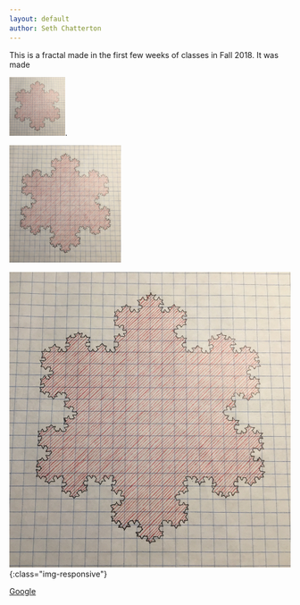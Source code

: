 ```yaml
---
layout: default
author: Seth Chatterton
---
```


This is a fractal made in the first few weeks of classes in Fall 2018. It was made


<img src="./assets/images/hexa.jpg" width=100 height=auto>.

<img src="/assets/images/hexa.jpg" alt="drawing" width="200"/>

![Snowflake Thing](/assets/images/hexa.jpg){:class="img-responsive"}



<p><a href="https://google.com/">Google</a></p>
